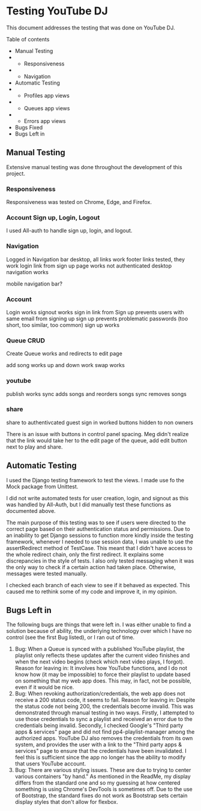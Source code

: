 # Testing YouTube DJ
This document addresses the testing that was done on YouTube DJ.

Table of contents

- Manual Testing
- - Responsiveness
- - Navigation
- Automatic Testing
- - Profiles app views
- - Queues app views
- - Errors app views
- Bugs Fixed
- Bugs Left in

## Manual Testing
Extensive manual testing was done throughout the development of this project.

### Responsiveness
Responsiveness was tested on Chrome, Edge, and Firefox. 

### Account Sign up, Login, Logout
I used All-auth to handle sign up, login, and logout. 

### Navigation
Logged in Navigation bar desktop, all links work
footer links tested, they work
login link from sign up page works
not authenticated desktop navigation works

mobile navigation bar?

### Account 
Login works
signout works
sign in link from
Sign up prevents users with same email from signing up
sign up prevents problematic passwords (too short, too similar, too common)
sign up works

### Queue CRUD
Create Queue works and redirects to edit page

add song works
up and down work
swap works

### youtube
publish works
sync adds songs and reorders songs
sync removes songs

### share
share to authentivcated 
guest sign in worked
buttons hidden to non owners

There is an issue with buttons in control panel spacing.
Meg didn't realize that the link would take her to the edit page of the queue, add edit button next to play and share.

## Automatic Testing
I used the Django testing framework to test the views. I made use fo the Mock package from Unittest.

I did not write automated tests for user creation, login, and signout as this was handled by All-Auth, but I did manually test these functions as documented above.

The main purpose of this testing was to see if users were directed to the correct page based on their authentication status and permissions. Due to an inability to get Django sessions to function more kindly inside the testing framework, whenever I needed to use session data, I was unable to use the assertRedirect method of TestCase. This meant that I didn't have access to the whole redirect chain, only the first redirect. It explains some discrepancies in the style of tests. I also only tested messaging when it was the only way to check if a certain action had taken place. Otherwise, messages were tested manually.

I checked each branch of each view to see if it behaved as expected. This caused me to rethink some of my code and improve it, in my opinion.

## Bugs Left in
The following bugs are things that were left in. I was either unable to find a solution because of ability, the underlying technology over which I have no control (see the first Bug listed), or I ran out of time.

1. Bug: When a Queue is synced with a published YouTube playlist, the playlist only reflects these updates after the current video finishes and when the next video begins (check which next video plays, I forgot). 
Reason for leaving in: It involves how YouTube functions, and I do not know how (it may be impossible) to force their playlist to update based on something that my web app does. This may, in fact, not be possible, even if it would be nice.
2. Bug: When revoking authorization/credentials, the web app does not receive a 200 status code, it seems to fail.
Reason for leaving in: Despite the status code not being 200, the credentials become invalid. This was demonstrated through manual testing in two ways. Firstly, I attempted to use those credentials to sync a playlist and received an error due to the credentials being invalid. Secondly, I checked Google's "Third party apps & services" page and did not find pp4-playlist-manager among the authorized apps. YouTube DJ also removes the credentials from its own system, and provides the user with a link to the "Third party apps & services" page to ensure that the credentials have been invalidated. I feel this is sufficient since the app no longer has the ability to modify that users YouTube account.
3. Bug: There are various styling issues. These are due to trying to center various containers "by hand." As mentioned in the ReadMe, my display differs from the standard one and so my guessing at how centered something is using Chrome's DevTools is sometimes off. Due to the use of Bootstrap, the standard fixes do not work as Bootstrap sets certain display styles that don't allow for flexbox.